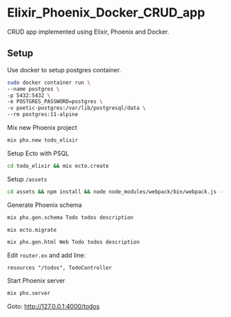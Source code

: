 # Elixir_Phoenix_Docker_CRUD_app
CRUD app implemented using Elixir, Phoenix and Docker.

## Setup
Use docker to setup postgres container.
```bash
sudo docker container run \
--name postgres \
-p 5432:5432 \
-e POSTGRES_PASSWORD=postgres \
-v poetic-postgres:/var/lib/postgresql/data \
--rm postgres:11-alpine
```

Mix new Phoenix project
```bash
mix phx.new todo_elixir
```

Setup Ecto with PSQL
```bash
cd todo_elixir && mix ecto.create
```

Setup `/assets`
```bash
cd assets && npm install && node node_modules/webpack/bin/webpack.js --mode development
```

Generate Phoenix schema
```bash
mix phx.gen.schema Todo todos description
```

```bash
mix ecto.migrate
```

```bash
mix phx.gen.html Web Todo todos description
```

Edit `router.ex` and add line:
```
resources "/todos", TodoController
```

Start Phoenix server
```bash
mix phx.server
```

Goto: http://127.0.0.1:4000/todos
